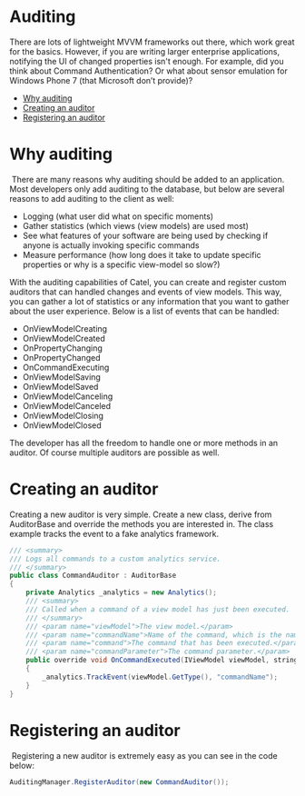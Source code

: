 # Auditing

There are lots of lightweight MVVM frameworks out there, which work great for the basics. However, if you are writing larger enterprise applications, notifying the UI of changed properties isn't enough. For example, did you think about Command Authentication? Or what about sensor emulation for Windows Phone 7 (that Microsoft don’t provide)?

-   [Why auditing](#Auditing-Whyauditing)
-   [Creating an auditor](#Auditing-Creatinganauditor)
-   [Registering an auditor](#Auditing-Registeringanauditor)

# Why auditing

 There are many reasons why auditing should be added to an application. Most developers only add auditing to the database, but below are several reasons to add auditing to the client as well:

-   Logging (what user did what on specific moments)
-   Gather statistics (which views (view models) are used most)
-   See what features of your software are being used by checking if anyone is actually invoking specific commands
-   Measure performance (how long does it take to update specific properties or why is a specific view-model so slow?)

With the auditing capabilities of Catel, you can create and register custom auditors that can handled changes and events of view models. This way, you can gather a lot of statistics or any information that you want to gather about the user experience. Below is a list of events that can be handled:

-   OnViewModelCreating
-   OnViewModelCreated
-   OnPropertyChanging
-   OnPropertyChanged
-   OnCommandExecuting
-   OnViewModelSaving
-   OnViewModelSaved
-   OnViewModelCanceling
-   OnViewModelCanceled
-   OnViewModelClosing
-   OnViewModelClosed

The developer has all the freedom to handle one or more methods in an auditor. Of course multiple auditors are possible as well.

# Creating an auditor

Creating a new auditor is very simple. Create a new class, derive from AuditorBase and override the methods you are interested in. The class example tracks the event to a fake analytics framework.

``` {.java data-syntaxhighlighter-params="brush: java; gutter: false; theme: Confluence" data-theme="Confluence" style="brush: java; gutter: false; theme: Confluence"}
/// <summary>
/// Logs all commands to a custom analytics service.
/// </summary>
public class CommandAuditor : AuditorBase
{
    private Analytics _analytics = new Analytics();
    /// <summary>
    /// Called when a command of a view model has just been executed.
    /// </summary>
    /// <param name="viewModel">The view model.</param>
    /// <param name="commandName">Name of the command, which is the name of the command property.</param>
    /// <param name="command">The command that has been executed.</param>
    /// <param name="commandParameter">The command parameter.</param>
    public override void OnCommandExecuted(IViewModel viewModel, string commandName, ICatelCommand command, object commandParameter)
    {
        _analytics.TrackEvent(viewModel.GetType(), "commandName");
    }
}
```

# Registering an auditor

 Registering a new auditor is extremely easy as you can see in the code below:

``` {.java data-syntaxhighlighter-params="brush: java; gutter: false; theme: Confluence" data-theme="Confluence" style="brush: java; gutter: false; theme: Confluence"}
AuditingManager.RegisterAuditor(new CommandAuditor());
```
